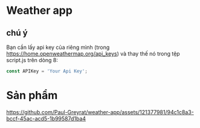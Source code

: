 # Weather app
## chú ý 
Bạn cần lấy api key của riêng mình (trong https://home.openweathermap.org/api_keys) và thay thế nó trong tệp script.js trên dòng 8:

```javascript
const APIKey = 'Your Api Key';
```
# Sản phẩm
https://github.com/Paul-Greyrat/weather-app/assets/121377981/94c1c8a3-bccf-45ac-acd5-1b99587d1ba4
